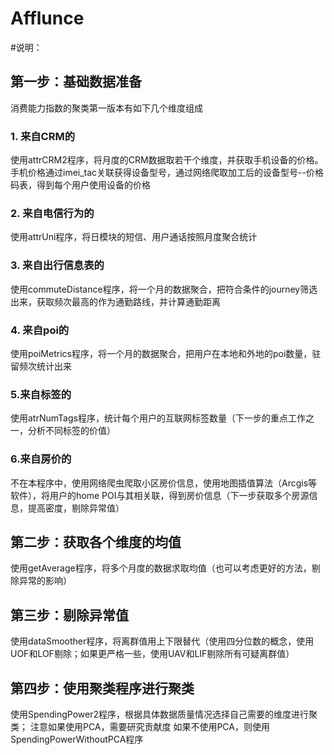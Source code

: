 # Afflunce
#说明：
## 第一步：基础数据准备
消费能力指数的聚类第一版本有如下几个维度组成
### 1. 来自CRM的
使用attrCRM2程序，将月度的CRM数据取若干个维度，并获取手机设备的价格。手机价格通过imei_tac关联获得设备型号，通过网络爬取加工后的设备型号--价格码表，得到每个用户使用设备的价格
### 2. 来自电信行为的
使用attrUni程序，将日模块的短信、用户通话按照月度聚合统计
### 3. 来自出行信息表的
使用commuteDistance程序，将一个月的数据聚合，把符合条件的journey筛选出来，获取频次最高的作为通勤路线，并计算通勤距离
### 4. 来自poi的
使用poiMetrics程序，将一个月的数据聚合，把用户在本地和外地的poi数量，驻留频次统计出来
### 5.来自标签的
使用atrNumTags程序，统计每个用户的互联网标签数量（下一步的重点工作之一，分析不同标签的价值）
### 6.来自房价的
不在本程序中，使用网络爬虫爬取小区房价信息，使用地图插值算法（Arcgis等软件），将用户的home POI与其相关联，得到房价信息（下一步获取多个房源信息，提高密度，剔除异常值）

## 第二步：获取各个维度的均值
使用getAverage程序，将多个月度的数据求取均值（也可以考虑更好的方法，剔除异常的影响）

## 第三步：剔除异常值
使用dataSmoother程序，将离群值用上下限替代（使用四分位数的概念，使用UOF和LOF剔除；如果更严格一些，使用UAV和LIF剔除所有可疑离群值）

## 第四步：使用聚类程序进行聚类
使用SpendingPower2程序，根据具体数据质量情况选择自己需要的维度进行聚类；
注意如果使用PCA，需要研究贡献度
如果不使用PCA，则使用SpendingPowerWithoutPCA程序
